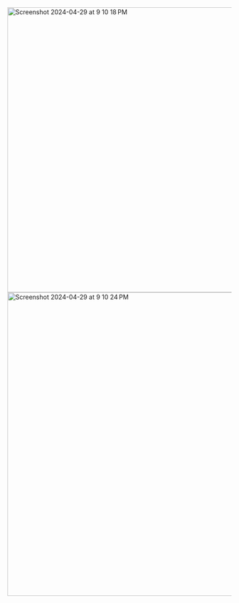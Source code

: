 <img width="642" alt="Screenshot 2024-04-29 at 9 10 18 PM" src="https://github.com/RickyyTseng/CS4800-HW7/assets/90940588/48898969-3831-4bfd-8f7b-d8155c2bea11">
<img width="684" alt="Screenshot 2024-04-29 at 9 10 24 PM" src="https://github.com/RickyyTseng/CS4800-HW7/assets/90940588/14a0f210-f162-4650-9dbc-db8d928bbed8">
